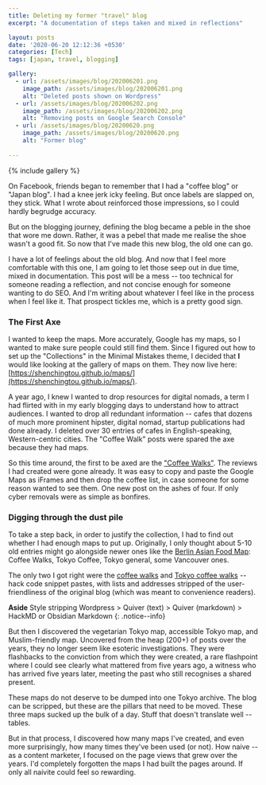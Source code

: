 ```yaml
---
title: Deleting my former "travel" blog
excerpt: "A documentation of steps taken and mixed in reflections"

layout: posts
date: '2020-06-20 12:12:36 +0530'
categories: [Tech]
tags: [japan, travel, blogging]

gallery:
  - url: /assets/images/blog/202006201.png
    image_path: /assets/images/blog/202006201.png
    alt: "Deleted posts shown on Wordpress"
  - url: /assets/images/blog/202006202.png
    image_path: /assets/images/blog/202006202.png
    alt: "Removing posts on Google Search Console"
  - url: /assets/images/blog/20200620.png
    image_path: /assets/images/blog/20200620.png
    alt: "Former blog"
    
---
```

{% include gallery %}

On Facebook, friends began to remember that I had a "coffee blog" or "Japan blog". I had a knee jerk icky feeling. But once labels are slapped on, they stick. What I wrote about reinforced those impressions, so I could hardly begrudge accuracy.

But on the blogging journey, defining the blog became a peble in the shoe that wore me down. Rather, it was a pebel that made me realise the shoe wasn't a good fit. So now that I've made this new blog, the old one can go.

I have a lot of feelings about the old blog. And now that I feel more comfortable with this one, I am going to let those seep out in due time, mixed in documentation. This post will be a mess -- too technical for someone reading a reflection, and not concise enough for someone wanting to do SEO. And I'm writing about whatever I feel like in the process when I feel like it. That prospect tickles me, which is a pretty good sign. 

### The First Axe
I wanted to keep the maps. More accurately, Google has my maps, so I wanted to make sure people could still find them. Since I figured out how to set up the "Collections" in the Minimal Mistakes theme, I decided that **I** would like looking at the gallery of maps on them. They now live here: [https://shenchingtou.github.io/maps/](https://shenchingtou.github.io/maps/).

A year ago, I knew I wanted to drop resources for digital nomads, a term I had flirted with in my early blogging days to understand how to attract audiences. I wanted to drop all redundant information -- cafes that dozens of much more prominent hipster, digital nomad, startup publications had done already. I deleted over 30 entries of cafes in English-speaking, Western-centric cities. The "Coffee Walk" posts were spared the axe because they had maps.

So this time around, the first to be axed are the ["Coffee Walks"](https://shenchingtou.github.io/maps/coffee-walks/). The reviews I had created were gone already. It was easy to copy and paste the Google Maps as iFrames and then drop the coffee list, in case someone for some reason wanted to see them. One new post on the ashes of four. If only cyber removals were as simple as bonfires.

### Digging through the dust pile
To take a step back, in order to justify the collection, I had to find out whether I had enough maps to put up. Originally, I only thought about 5-10 old entries might go alongside newer ones like the [Berlin Asian Food Map](https://shenchingtou.github.io/berlinasianfoodmap/): Coffee Walks, Tokyo Coffee, Tokyo general, some Vancouver ones. 

The only two I got right were the [coffee walks](https://shenchingtou.github.io/maps/coffee-walks/) and [Tokyo coffee walks](https://shenchingtou.github.io/maps/tokyocafes/) -- hack code snippet pastes, with lists and addresses stripped of the user-friendliness of the original blog (which was meant to convenience readers).

**Aside** Style stripping Wordpress > Quiver (text) > Quiver (markdown) > HackMD or Obsidian Markdown
{: .notice--info}  

But then I discovered the vegetarian Tokyo map, accessible Tokyo map, and Muslim-friendly map. Uncovered from the heap (200+) of posts over the years, they no longer seem like esoteric investigations. They were flashbacks to the conviction from which they were created, a rare flashpoint where I could see clearly what mattered from five years ago, a witness who has arrived five years later, meeting the past who still recognises a shared present.

These maps do not deserve to be dumped into one Tokyo archive. The blog can be scripped, but these are the pillars that need to be moved. These three maps sucked up the bulk of a day. Stuff that doesn't translate well -- tables.

But in that process, I discovered how many maps I've created, and even more surprisingly, how many times they've been used (or not). How naive -- as a content marketer, I focused on the page views that grew over the years. I'd completely forgotten the maps I had built the pages around. If only all naivite could feel so rewarding.



